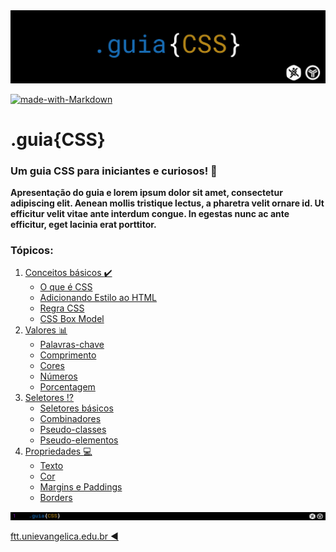 <img src="./assets/guia-css-logo.jpg">

[![made-with-Markdown](https://img.shields.io/badge/Made%20with-Markdown-1f425f.svg)](http://commonmark.org) 


# .guia{CSS}
### Um guia CSS para iniciantes e curiosos! :blue_book:

**Apresentação do guia e lorem ipsum dolor sit amet, consectetur adipiscing elit. Aenean mollis tristique lectus, a pharetra velit ornare id. Ut efficitur velit vitae ante interdum congue. In egestas nunc ac ante efficitur, eget lacinia erat porttitor.** 

### Tópicos:
1. [Conceitos básicos :heavy_check_mark:](./conceitos-basicos/conceitos-basicos.md)
   - [O que é CSS](./conceitos-basicos/o-que-e-css.md)
   - [Adicionando Estilo ao HTML](./conceitos-basicos/adicionando-estilo-ao-html.md)
   - [Regra CSS](./conceitos-basicos/regra-css.md)
   - [CSS Box Model](./conceitos-basicos/css-box-model.md)
2. [Valores :bar_chart:](./valores/valores.md)
   - [Palavras-chave](./valores/palavras-chave.md)
   - [Comprimento](./valores/comprimento.md)
   - [Cores](./valores/cores.md)
   - [Números](./valores/numeros.md)
   - [Porcentagem](./valores/porcentagem.md)
3. [Seletores :interrobang:](./seletores/seletores.md)
   - [Seletores básicos](./seletores/seletores-basicos.md)  
   - [Combinadores](./seletores/combinadores.md)
   - [Pseudo-classes](./seletores/pseudo-classes.md)
   - [Pseudo-elementos](./seletores/pseudo-elementos.md)
4. [Propriedades :computer:](./propriedades/propriedades.md)
   - [Texto](./propriedades/texto.md)
   - [Cor](./propriedades/cor.md)
   - [Margins e Paddings](./propriedades/margins-e-paddings.md)
   - [Borders](./propriedades/borders.md)

<img src="./assets/guia-css-linha-horizontal.jpg">

[ftt.unievangelica.edu.br :arrow_backward:](http://ftt.unievangelica.edu.br) 

